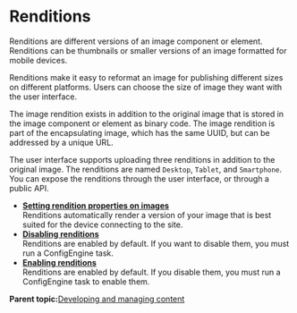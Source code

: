 # Renditions 

Renditions are different versions of an image component or element. Renditions can be thumbnails or smaller versions of an image formatted for mobile devices.

Renditions make it easy to reformat an image for publishing different sizes on different platforms. Users can choose the size of image they want with the user interface.

The image rendition exists in addition to the original image that is stored in the image component or element as binary code. The image rendition is part of the encapsulating image, which has the same UUID, but can be addressed by a unique URL.

The user interface supports uploading three renditions in addition to the original image. The renditions are named `Desktop`, `Tablet`, and `Smartphone`. You can expose the renditions through the user interface, or through a public API.

-   **[Setting rendition properties on images ](../renditions/rend_images.md)**  
Renditions automatically render a version of your image that is best suited for the device connecting to the site.
-   **[Disabling renditions ](../renditions/rend_disable.md)**  
Renditions are enabled by default. If you want to disable them, you must run a ConfigEngine task.
-   **[Enabling renditions ](../renditions/rend_enable.md)**  
Renditions are enabled by default. If you disable them, you must run a ConfigEngine task to enable them.

**Parent topic:**[Developing and managing content ](../site/site_dev_man.md)

